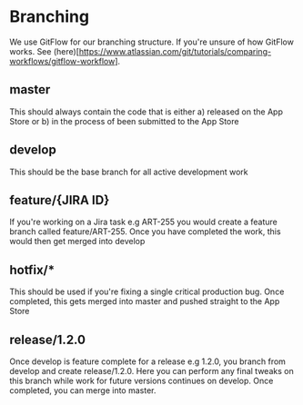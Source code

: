# Branching

We use GitFlow for our branching structure. If you're unsure of how GitFlow works. See (here)[https://www.atlassian.com/git/tutorials/comparing-workflows/gitflow-workflow].

## master
This should always contain the code that is either a) released on the App Store or b) in the process of been submitted to the App Store

## develop
This should be the base branch for all active development work

## feature/{JIRA ID}
If you're working on a Jira task e.g ART-255 you would create a feature branch called feature/ART-255. Once you have completed the work, this would then get merged into develop

## hotfix/*
This should be used if you're fixing a single critical production bug. Once completed, this gets merged into master and pushed straight to the App Store

## release/1.2.0
Once develop is feature complete for a release e.g 1.2.0, you branch from develop and create release/1.2.0. Here you can perform any final tweaks on this branch while work for future versions continues on develop. Once completed, you can merge into master.